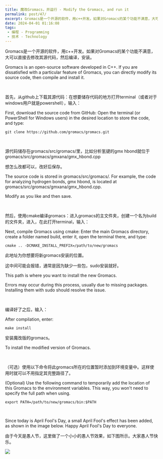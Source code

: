 ```yaml
---
title: 魔改Gromacs，并运行 - Modify the Gromacs, and run it
permalink: post/47/
excerpt: Gromacs是一个开源的软件，用c++开发。如果对Gromacs的某个功能不满意，大可以直接去修改其源代码，然后编译，安装。<br>Gromacs is an open-source software developed in C++. If you are dissatisfied with a particular feature of Gromacs, you can directly modify its source code, then compile and install it.
date: 2024-04-01 01:16:08
tags:
 - 编程 - Programming
 - 技术 - Technology
---
```


Gromacs是一个开源的软件，用c++开发。如果对Gromacs的某个功能不满意，大可以直接去修改其源代码，然后编译，安装。

Gromacs is an open-source software developed in C++. If you are dissatisfied with a particular feature of Gromacs, you can directly modify its source code, then compile and install it.

<br>

首先，从github上下载其源代码：在想要储存代码的地方打开terminal（或者对于windows用户就是powershell），输入：

First, download the source code from GitHub: Open the terminal (or PowerShell for Windows users) in the desired location to store the code, and type:

```
git clone https://github.com/gromacs/gromacs.git
```

<br>

源代码储存在gromacs/src/gromacs/里，比如分析氢键的gmx hbond就位于gromacs/src/gromacs/gmxana/gmx_hbond.cpp

想怎么改都可以，改好后保存。

The source code is stored in gromacs/src/gromacs/. For example, the code for analyzing hydrogen bonds, gmx hbond, is located at gromacs/src/gromacs/gmxana/gmx_hbond.cpp.

Modify as you like and then save.

<br>

然后，使用cmake编译gromacs：进入gromacs的主文件夹，创建一个名为build的文件夹，进入，在此打开terminal，输入：

Next, compile Gromacs using cmake: Enter the main Gromacs directory, create a folder named build, enter it, open the terminal there, and type:

```
cmake .. -DCMAKE_INSTALL_PREFIX=/path/to/new/gromacs
```
此地址为你想要将新gromacs安装的位置。

这中间可能会报错，通常是因为缺少一些包，sudo安装就好。

This path is where you want to install the new Gromacs.

Errors may occur during this process, usually due to missing packages. Installing them with sudo should resolve the issue.

<br>

编译好了之后，输入：

After compilation, enter:

```
make install
```
安装魔改版的gromacs。

To install the modified version of Gromacs.

<br>

（可选）使用以下命令将此gromacs所在的位置暂时添加到环境变量中。这样使用时就可以不用指定其完整路径了。

(Optional) Use the following command to temporarily add the location of this Gromacs to the environment variables. This way, you won't need to specify the full path when using.

```
export PATH=/path/to/new/gromacs/bin:$PATH
```

<br>

Since today is April Fool's Day, a small April Fool's effect has been added, as shown in the image below. Happy April Fool's Day to everyone.

由于今天是愚人节，这里做了一个小小的愚人节效果，如下图所示。大家愚人节快乐。

![](1.png)